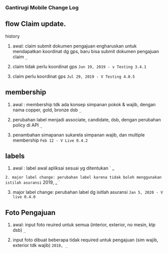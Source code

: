 ### Gantirugi Mobile Change Log

## flow Claim update. 
history 
1. awal: claim submit dokumen pengajuan engharuskan untuk mendapatkan koordinat dg gps, baru bisa submit dokumen pengajuan claim
`_`


2. claim tidak perlu koordinat gps
`
Jun 19, 2019 - v Testing 3.4.1
`

3. claim perlu koordinat gps 
`
Jul 29, 2019 - V Testing 4.0.5
`
## membership
1. awal : membership tdk ada konsep simpanan pokok & wajib, dengan nama copper, gold, bronze dsb
`
_
`

2. perubahan label menjadi associate, candidate, dsb, dengan perubahan policy di API
`
_
`

3. penambahan simapanan sukarela simpanan wajib, dan multiple membership
`
Feb 12 - V Live 0.4.2
`

## labels
1. awal : label awal apliksai sesuai yg ditentukan 
`
_

`
2. major label change: perubahan label karena tidak boleh menggunakan istilah asuransi
`
2019, _
`

3. major label change: perubahan label dg isitlah asuransi
`
Jan 5, 2020 - V live 0.4.0
`

## Foto Pengajuan
1. awal: input foto reuired untuk semua (interior, exterior, no mesin, ktp dsb)
`
_
`

2. input foto dibuat beberapa tidak required untuk pengajuan (sim wajib, exterior tdk wajib)
`
2018, _
`

